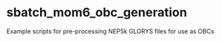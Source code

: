 # sbatch_mom6_obc_generation
Example scripts for pre-processing NEP5k GLORYS files for use as OBCs 
